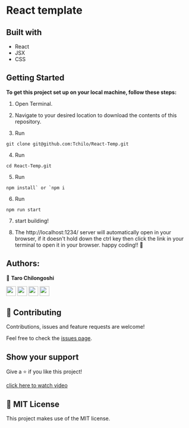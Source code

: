 # React template

## Built with
- React
- JSX
- CSS

## Getting Started

**To get this project set up on your local machine, follow these steps:**

1. Open Terminal.

2. Navigate to your desired location to download the contents of this repository.

3. Run  
```
git clone git@github.com:Tchilo/React-Temp.git
```
4. Run
  ```
  cd React-Temp.git
  ```
5. Run 
```
npm install` or `npm i
```
6. Run 
```
npm run start
``` 
7. start building!

8. The http://localhost:1234/ server will automatically open in your browser, if it doesn't hold down the ctrl key then click the link in your terminal to open it in your browser. happy coding!! 🌈

## Authors:
  
 👤 **Taro Chilongoshi**

[<code><img height="26" src="https://cdn.iconscout.com/icon/free/png-256/github-153-675523.png"></code>](https://github.com/tchilo)
[<code><img height="26" src="https://upload.wikimedia.org/wikipedia/sco/thumb/9/9f/Twitter_bird_logo_2012.svg/1200px-Twitter_bird_logo_2012.svg.png"></code>](https://twitter.com/tchiloross)
[<code><img height="26" src="https://upload.wikimedia.org/wikipedia/commons/thumb/c/c9/Linkedin.svg/1200px-Linkedin.svg.png"></code>](https://www.linkedin.com/in/taro-chilongoshi/)
 <a href="mailto:tchiloross@gmail.com?subject=Hey Taro?"><img height="26" src="https://cdn.worldvectorlogo.com/logos/official-gmail-icon-2020-.svg"></a>

## 🤝 Contributing

Contributions, issues and feature requests are welcome!


Feel free to check the [issues page](https://github.com/nikoescobal/sass-parcel-template/issues).
## Show your support

Give a ⭐️ if you like this project!

  
  [click here to watch video](https://www.youtube.com/watch?v=wYWf2m_yzBQ&t=21s)

## 📝 MIT License

This project makes use of the MIT license.